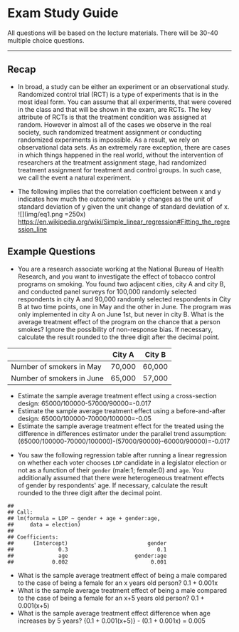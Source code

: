 # Exam Study Guide

All questions will be based on the lecture materials. There will be 30-40 multiple choice questions.

---
## Recap

* In broad, a study can be either an experiment or an observational study. Randomized control trial (RCT) is a type of experiments that is in the most ideal form. You can assume that all experiments, that were covered in the class and that will be shown in the exam, are RCTs. The key attribute of RCTs is that the treatment condition was assigned at random. However in almost all of the cases we observe in the real society, such randomized treatment assignment or conducting randomized experiments is impossible. As a result, we rely on observational data sets. As an extremely rare exception, there are cases in which things happened in the real world, without the intervention of researchers at the treatment assignment stage, had randomized treatment assignment for treatment and control groups. In such case, we call the event a natural experiment.

* The following implies that the correlation coefficient between x and y indicates how much the outcome variable y changes as the unit of standard deviation of y given the unit change of standard deviation of x.
![](img/eq1.png =250x)
https://en.wikipedia.org/wiki/Simple_linear_regression#Fitting_the_regression_line


## Example Questions

* You are a research associate working at the National Bureau of Health Research, and you want to investigate the effect of tobacco control programs on smoking. You found two adjacent cities, city A and city B, and conducted panel surveys for 100,000 randomly selected respondents in city A and 90,000 randomly selected respondents in City B at two time points, one in May and the other in June. The program was only implemented in city A on June 1st, but never in city B. What is the average treatment effect of the program on the chance that a person smokes? Ignore the possibility of non-response bias. If necessary, calculate the result rounded to the three digit after the decimal point.


|                           | City A | City B |
|---------------------------|--------|--------|
| Number of smokers in May  | 70,000 | 60,000 |
| Number of smokers in June | 65,000 | 57,000 |

  - Estimate the sample average treatment effect using a cross-section design: 65000/100000-57000/90000=-0.017
  - Estimate the sample average treatment effect using a before-and-after design: 65000/100000-70000/100000=-0.05
  - Estimate the sample average treatment effect for the treated using the difference in differences estimator under the parallel trend assumption: (65000/100000-70000/100000)-(57000/90000}-60000/90000)=-0.017


* You saw the following regression table after running a linear regression on whether each voter chooses `LDP` candidate in a legislator election or not as a function of their `gender` (male:1; female:0) and `age`. You additionally assumed that there were heterogeneous treatment effects of gender by respondents' age. If necessary, calculate the result rounded to the three digit after the decimal point.

```
##
## Call:
## lm(formula = LDP ~ gender + age + gender:age,
##     data = election)
##
## Coefficients:
##      (Intercept)                         gender
##              0.3                            0.1
##              age                     gender:age
##            0.002                          0.001
```

- What is the sample average treatment effect of being a male compared to the case of being a female for an x years old person? 0.1 + 0.001x
- What is the sample average treatment effect of being a male compared to the case of being a female for an x+5 years old person? 0.1 + 0.001(x+5)
- What is the sample average treatment effect difference when age increases by 5 years? {0.1 + 0.001(x+5)} - (0.1 + 0.001x) = 0.005
